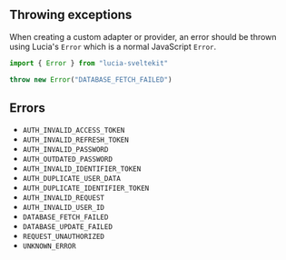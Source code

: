 ## Throwing exceptions

When creating a custom adapter or provider, an error should be thrown using Lucia's `Error` which is a normal JavaScript `Error`.

```ts
import { Error } from "lucia-sveltekit"

throw new Error("DATABASE_FETCH_FAILED")
```

## Errors

- `AUTH_INVALID_ACCESS_TOKEN`
- `AUTH_INVALID_REFRESH_TOKEN`
- `AUTH_INVALID_PASSWORD`
- `AUTH_OUTDATED_PASSWORD`
- `AUTH_INVALID_IDENTIFIER_TOKEN`
- `AUTH_DUPLICATE_USER_DATA`
- `AUTH_DUPLICATE_IDENTIFIER_TOKEN`
- `AUTH_INVALID_REQUEST`
- `AUTH_INVALID_USER_ID`
- `DATABASE_FETCH_FAILED`
- `DATABASE_UPDATE_FAILED`
- `REQUEST_UNAUTHORIZED`
- `UNKNOWN_ERROR`